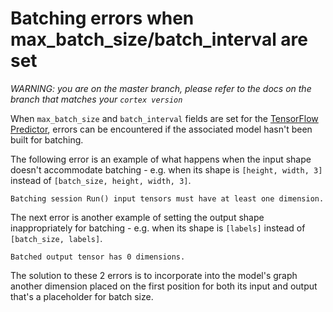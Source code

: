 # Batching errors when max_batch_size/batch_interval are set

_WARNING: you are on the master branch, please refer to the docs on the branch that matches your `cortex version`_

When `max_batch_size` and `batch_interval` fields are set for the [TensorFlow Predictor](../deployments/predictors.md#tensorflow-predictor), errors can be encountered if the associated model hasn't been built for batching.

The following error is an example of what happens when the input shape doesn't accommodate batching - e.g. when its shape is `[height, width, 3]` instead of `[batch_size, height, width, 3]`.
```text
Batching session Run() input tensors must have at least one dimension.
```

The next error is another example of setting the output shape inappropriately for batching - e.g. when its shape is `[labels]` instead of `[batch_size, labels]`.

```text
Batched output tensor has 0 dimensions.
```

The solution to these 2 errors is to incorporate into the model's graph another dimension placed on the first position for both its input and output that's a placeholder for batch size.
